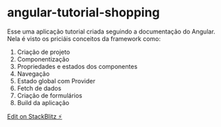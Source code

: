 # angular-tutorial-shopping

Esse uma aplicação tutorial criada seguindo a documentação do Angular. Nela é visto os priciáis conceitos da framework como:

1. Criação de projeto
2. Componentização
3. Propriedades e estados dos componentes
4. Navegação
5. Estado global com Provider
6. Fetch de dados 
7. Criação de formulários
8. Build da aplicação

[Edit on StackBlitz ⚡️](https://stackblitz.com/edit/angular-c3b1ts-q4gauv)
